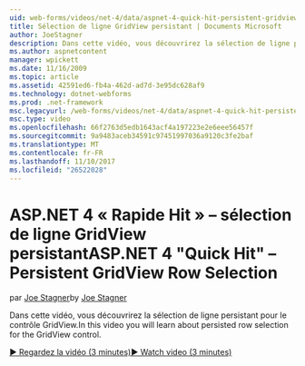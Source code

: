 ```yaml
---
uid: web-forms/videos/net-4/data/aspnet-4-quick-hit-persistent-gridview-row-selection
title: Sélection de ligne GridView persistant | Documents Microsoft
author: JoeStagner
description: Dans cette vidéo, vous découvrirez la sélection de ligne persistant pour le contrôle GridView.
ms.author: aspnetcontent
manager: wpickett
ms.date: 11/16/2009
ms.topic: article
ms.assetid: 42591ed6-fb4a-462d-ad7d-3e95dc628af9
ms.technology: dotnet-webforms
ms.prod: .net-framework
msc.legacyurl: /web-forms/videos/net-4/data/aspnet-4-quick-hit-persistent-gridview-row-selection
msc.type: video
ms.openlocfilehash: 66f2763d5edb1643acf4a197223e2e6eee56457f
ms.sourcegitcommit: 9a9483aceb34591c97451997036a9120c3fe2baf
ms.translationtype: MT
ms.contentlocale: fr-FR
ms.lasthandoff: 11/10/2017
ms.locfileid: "26522028"
---
```

<a name="aspnet-4-quick-hit--persistent-gridview-row-selection"></a><span data-ttu-id="599b6-103">ASP.NET 4 « Rapide Hit » – sélection de ligne GridView persistant</span><span class="sxs-lookup"><span data-stu-id="599b6-103">ASP.NET 4 "Quick Hit" – Persistent GridView Row Selection</span></span>
====================
<span data-ttu-id="599b6-104">par [Joe Stagner](https://github.com/JoeStagner)</span><span class="sxs-lookup"><span data-stu-id="599b6-104">by [Joe Stagner](https://github.com/JoeStagner)</span></span>

<span data-ttu-id="599b6-105">Dans cette vidéo, vous découvrirez la sélection de ligne persistant pour le contrôle GridView.</span><span class="sxs-lookup"><span data-stu-id="599b6-105">In this video you will learn about persisted row selection for the GridView control.</span></span> 

[<span data-ttu-id="599b6-106">&#9654; Regardez la vidéo (3 minutes)</span><span class="sxs-lookup"><span data-stu-id="599b6-106">&#9654; Watch video (3 minutes)</span></span>](https://channel9.msdn.com/Blogs/ASP-NET-Site-Videos/aspnet-4-quick-hit-persistent-gridview-row-selection)
